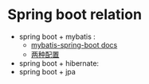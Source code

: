 # Spring boot relation

- spring boot + mybatis  : 
  -  [mybatis-spring-boot docs](http://www.mybatis.org/spring-boot-starter/)
  - [两种配置](http://blog.csdn.net/gebitan505/article/details/54929287)
- spring boot + hibernate:
- spring boot + jpa

